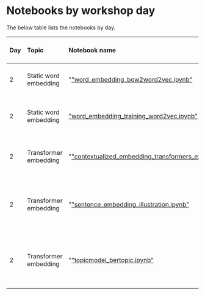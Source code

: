 # Notebooks by workshop day 

The below table lists the notebooks by day.

| Day | Topic | Notebook name | Keywords | *Google Colab* link |
|:--- |:----- |:------------- |:-------- |:-------------------:| 
| 2   | Static word embedding | "["word_embedding_bow2word2vec.ipynb"](w./ord_embedding_bow2word2vec.ipynb") | static word embedding, similarity, word2vec | <a target="_blank" href="https://colab.research.google.com/github/haukelicht/advanced_text_analysis/blob/main/notebooks/word_embedding_bow2word2vec.ipynb"><img src="https://colab.research.google.com/assets/colab-badge.svg" alt="Open In Colab"/></a> |
| 2   | Static word embedding | ["word_embedding_training_word2vec.ipynb"]("./word_embedding_training_word2vec.ipynb") | static word embedding, model training, word2vec | <a target="_blank" href="https://colab.research.google.com/github/haukelicht/advanced_text_analysis/blob/main/notebooks/word_embedding_training_word2vec.ipynb"><img src="https://colab.research.google.com/assets/colab-badge.svg" alt="Open In Colab"/></a> |
| 2   | Transformer embedding | "["contextualized_embedding_transformers_explained.ipynb"](c./ontextualized_embedding_transformers_explained.ipynb") | transformers, contextualized embedding, attention, word senses | <a target="_blank" href="https://colab.research.google.com/github/haukelicht/advanced_text_analysis/blob/main/notebooks/contextualized_embedding_transformers_explained.ipynb"><img src="https://colab.research.google.com/assets/colab-badge.svg" alt="Open In Colab"/></a> |
| 2   |  Transformer embedding | "["sentence_embedding_illustration.ipynb"](s./entence_embedding_illustration.ipynb") | sentence transformer, sentence embedding, relevance ranking, clustering | <a target="_blank" href="https://colab.research.google.com/github/haukelicht/advanced_text_analysis/blob/main/notebooks/sentence_embedding_illustration.ipynb"><img src="https://colab.research.google.com/assets/colab-badge.svg" alt="Open In Colab"/></a> |
| 2   | Transformer embedding | "["topicmodel_bertopic.ipynb"](t./opicmodel_bertopic.ipynb") | BERTopic, topic modeling, sentence embedding, clustering, inductive | <a target="_blank" href="https://colab.research.google.com/github/haukelicht/advanced_text_analysis/blob/main/notebooks/topicmodel_bertopic.ipynb"><img src="https://colab.research.google.com/assets/colab-badge.svg" alt="Open In Colab"/></a> |


